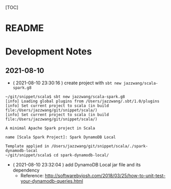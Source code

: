 
[TOC]

# README

# Development Notes

## 2021-08-10

- ( 2021-08-10 23:30:16 ) create project with `sbt new jazzwang/scala-spark.g8`
```
~/git/snippet/scala$ sbt new jazzwang/scala-spark.g8
[info] Loading global plugins from /Users/jazzwang/.sbt/1.0/plugins
[info] Set current project to scala (in build file:/Users/jazzwang/git/snippet/scala/)
[info] Set current project to scala (in build file:/Users/jazzwang/git/snippet/scala/)

A minimal Apache Spark project in Scala

name [Scala Spark Project]: Spark DynamoDB Local

Template applied in /Users/jazzwang/git/snippet/scala/./spark-dynamodb-local
~/git/snippet/scala$ cd spark-dynamodb-local/
```
- ( 2021-08-10 23:32:04 ) add DynamoDB Local jar file and its dependency
  - Reference: http://softwarebyjosh.com/2018/03/25/how-to-unit-test-your-dynamodb-queries.html